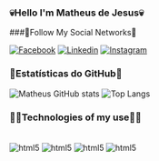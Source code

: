 ### 💀Hello I'm Matheus de Jesus💀

###💯Follow My Social Networks💯

[![Facebook](https://img.shields.io/badge/Facebook-1877F2?style=for-the-badge&logo=facebook&logoColor=white)](https://www.facebook.com/matheus.dejesus.509)
[![Linkedin](https://img.shields.io/badge/LinkedIn-0077B5?style=for-the-badge&logo=linkedin&logoColor=white)](https://www.linkedin.com/in/matheus-de-jesus-5a61b5256/)
[![Instagram](https://img.shields.io/badge/Instagram-E4405F?style=for-the-badge&logo=instagram&logoColor=white)](https://www.instagram.com/matheusv8b/)

### 🚀Estatísticas do GitHub🚀
![Matheus GitHub stats](https://github-readme-stats.vercel.app/api?username=Matheusv8b&show_icons=true&theme=transparent)
![Top Langs](https://github-readme-stats.vercel.app/api/top-langs/?username=anuraghazra&layout=compact)


### 👨‍💻Technologies of my use👨‍💻

<div style="display: inline_block"><br/>
  <img align="center" alt="html5" src="https://img.shields.io/badge/HTML5-E34F26?style=for-the-badge&logo=html5&logoColor=white"/>
  <img align="center" alt="html5" src="https://img.shields.io/badge/CSS-239120?&style=for-the-badge&logo=css3&logoColor=white"/>
  <img align="center" alt="html5" src="https://img.shields.io/badge/PHP-777BB4?style=for-the-badge&logo=php&logoColor=white"/>
  <img align="center" alt="html5" src="https://img.shields.io/badge/React-20232A?style=for-the-badge&logo=react&logoColor=61DAFB"/>
</div>






